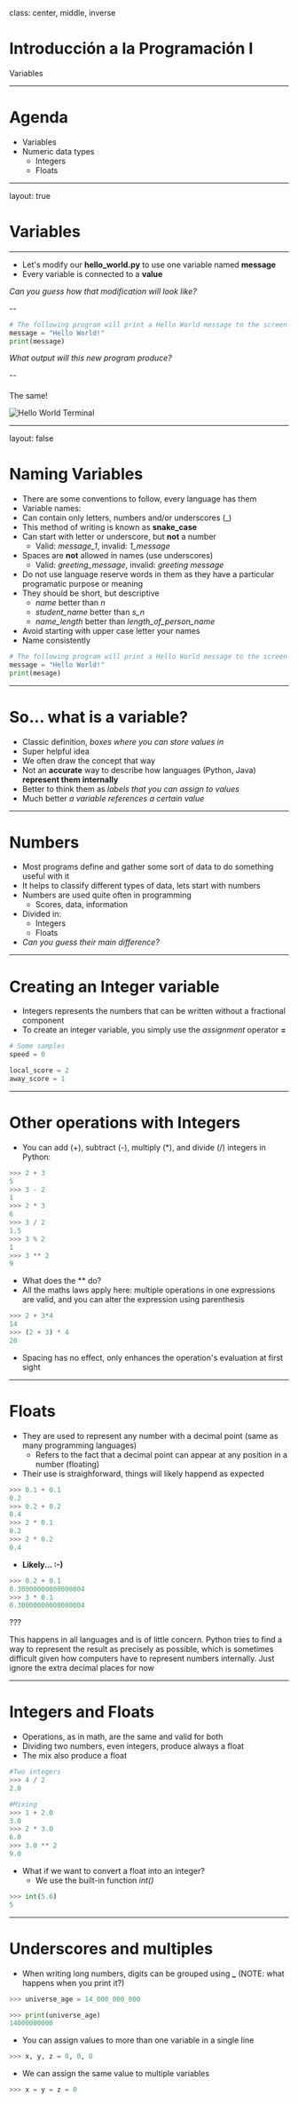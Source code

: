 class: center, middle, inverse

# Introducción a la Programación I
Variables

---

# Agenda

- Variables
- Numeric data types
  - Integers
  - Floats

---

layout: true

# Variables

---

- Let's modify our **hello_world.py** to use one variable named **message**
- Every variable is connected to a **value**

*Can you guess how that modification will look like?*

--

```python
# The following program will print a Hello World message to the screen
message = "Hello World!"
print(message)
```
*What output will this new program produce?*

--

#### 
The same!

![Hello World Terminal]({{site.baseurl}}/presentation/hello-world/hw-terminal.png)

---

layout: false

# Naming Variables

- There are some conventions to follow, every language has them
- Variable names:
- Can contain only letters, numbers and/or underscores (_)
 - This method of writing is known as **snake_case**
- Can start with letter or underscore, but **not** a number
  - Valid: *message_1*, invalid: *1_message*
- Spaces are **not** allowed in names (use underscores)
  - Valid: *greeting_message*, invalid: *greeting message*
- Do not use language reserve words in them as they have a particular programatic purpose or meaning
- They should be short, but descriptive
  - *name* better than *n*
  - *student_name* better than *s_n*
  - *name_length* better than *length_of_person_name*
- Avoid starting with upper case letter your names
- Name consistently

```python
# The following program will print a Hello World message to the screen
message = "Hello World!"
print(mesage)
```

---

# So... what is a variable?

- Classic definition, *boxes where you can store values in*
- Super helpful idea
- We often draw the concept that way
- Not an **accurate** way to describe how languages (Python, Java) **represent them internally**
- Better to think them as *labels that you can assign to values*
- Much better *a variable references a certain value*

---

# Numbers

- Most programs define and gather some sort of data to do something useful with it
- It helps to classify different types of data, lets start with numbers
- Numbers are used quite often in programming
  - Scores, data, information
- Divided in:
  - Integers
  - Floats
- *Can you guess their main difference?*

---

# Creating an Integer variable

- Integers represents the numbers that can be written without a fractional component
- To create an integer variable, you simply use the *assignment* operator **=**

```python
# Some samples
speed = 0

local_score = 2
away_score = 1
```

---

# Other operations with Integers

- You can add (+), subtract (-), multiply (*), and divide (/) integers in Python:

```python
>>> 2 + 3
5
>>> 3 - 2
1
>>> 2 * 3
6
>>> 3 / 2
1.5
>>> 3 % 2
1
>>> 3 ** 2
9
```

- What does the ** do?
- All the maths laws apply here: multiple operations in one expressions are valid, and you can alter the expression using parenthesis

```python
>>> 2 + 3*4
14
>>> (2 + 3) * 4
20
```

- Spacing has no effect, only enhances the operation's evaluation at first sight

---

# Floats

- They are used to represent any number with a decimal point (same as many programming languages)
  - Refers to the fact that a decimal point can appear at any position in a number (floating)
- Their use is straighforward, things will likely happend as expected

```python
>>> 0.1 + 0.1
0.2
>>> 0.2 + 0.2
0.4
>>> 2 * 0.1
0.2
>>> 2 * 0.2
0.4
```

- **Likely... :-)**

```python
>>> 0.2 + 0.1
0.30000000000000004
>>> 3 * 0.1
0.30000000000000004
```

???

This happens in all languages and is of little concern. Python tries to find a way to represent the result as precisely as possible, which is sometimes difficult given how computers have to represent numbers internally. Just ignore the extra decimal places for now

---

# Integers and Floats

- Operations, as in math, are the same and valid for both
- Dividing two numbers, even integers, produce always a float
- The mix also produce a float

```python
#Two integers
>>> 4 / 2
2.0

#Mixing
>>> 1 + 2.0
3.0
>>> 2 * 3.0
6.0
>>> 3.0 ** 2
9.0
```

- What if we want to convert a float into an integer?
  - We use the built-in function *int()*

```python
>>> int(5.6)
5
```

---

# Underscores and multiples

- When writing long numbers, digits can be grouped using **_** (NOTE: what happens when you print it?)

```python
>>> universe_age = 14_000_000_000

>>> print(universe_age)
14000000000
```

- You can assign values to more than one variable in a single line

```python
>>> x, y, z = 0, 0, 0
```

- We can assign the same value to multiple variables

```python
>>> x = y = z = 0
```